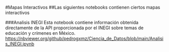 #Mapas Interactivos
##Las siguientes notebooks contienen ciertos mapas interactivos

###Analisis INEGI
Esta notebook contiene información obtenida directamente de la API proporcionada por el INEGI sobre temas de educación y crímenes en México.
https://nbviewer.org/github/pedrogxmz/Ciencia_de_Datos/blob/main/Analisis_INEGI.ipynb
